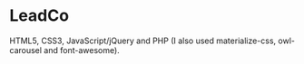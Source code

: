 # LeadCo
HTML5, CSS3, JavaScript/jQuery and PHP (I also used materialize-css, owl-carousel and font-awesome). 
